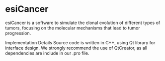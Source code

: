 # esiCancer
esiCancer is a software to simulate the clonal evolution of different types of tumors, focusing on the molecular mechanisms that lead to tumor progression.


Implementation Details
Source code is written in C++, using Qt library for interface design. We strongly recommend the use of QtCreator, as all dependencies are include in our .pro file.
